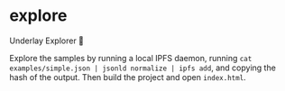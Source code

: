 # explore

Underlay Explorer 🧭

Explore the samples by running a local IPFS daemon, running `cat examples/simple.json | jsonld normalize | ipfs add`, and copying the hash of the output. Then build the project and open `index.html`.

